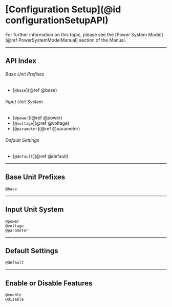 # [Configuration Setup](@id configurationSetupAPI)

For further information on this topic, please see the [Power System Model](@ref PowerSystemModelManual) section of the Manual.

---

## API Index

###### Base Unit Prefixes
* [`@base`](@ref @base)

###### Input Unit System
* [`@power`](@ref @power)
* [`@voltage`](@ref @voltage)
* [`@parameter`](@ref @parameter)

###### Default Settings
* [`@default`](@ref @default)

---

## Base Unit Prefixes
```@docs
@base
```

---

## Input Unit System
```@docs
@power
@voltage
@parameter
```

---

## Default Settings
```@docs
@default
```
---

## Enable or Disable Features
```@docs
@enable
@disable
```
